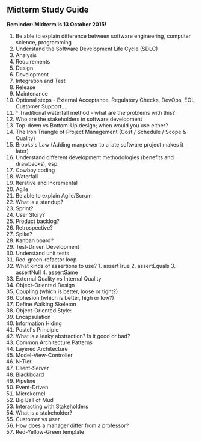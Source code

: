 ## Midterm Study Guide

__Reminder: Midterm is 13 October 2015!__

1. Be able to explain difference between software engineering, computer science, programming
2. Understand the Software Development Life Cycle (SDLC)
  1. Analysis
  2. Requirements
  3. Design
  4. Development
  5. Integration and Test
  6. Release
  7. Maintenance
  8. Optional steps - External Acceptance, Regulatory Checks, DevOps, EOL, Customer Support...
3. ^ Traditional waterfall method - what are the problems with this?
4. Who are the stakeholders in software development
5. Top-down vs Bottom-Up design; when would you use either?
6. The Iron Triangle of Project Management (Cost / Schedule / Scope & Quality)
7. Brooks's Law (Adding manpower to a late software project makes it later) 
8. Understand different development methodologies (benefits and drawbacks), esp:
  1. Cowboy coding
  2. Waterfall
  3. Iterative and Incremental
  4. Agile
9. Be able to explain Agile/Scrum
  1. What is a standup? 
  2. Sprint?
  3. User Story?
  4. Product backlog?
  5. Retrospective?
  6. Spike?
  7. Kanban board?
10. Test-Driven Development
  1. Understand unit tests
  2. Red-green-refactor loop
  3. What kinds of assertions to use?
    1. assertTrue
    2. assertEquals
    3. assertNull
    4. assertSame
11. External Quality vs Internal Quality
12. Object-Oriented Design
  1. Coupling (which is better, loose or tight?)
  2. Cohesion (which is better, high or low?)
13. Define Walking Skeleton
14. Object-Oriented Style:
  1. Encapsulation
  2. Information Hiding
  3. Postel's Principle
15. What is a leaky abstraction?  Is it good or bad?
16. Common Architecture Patterns
  1. Layered Architecture
  2. Model-View-Controller
  3. N-Tier
  4. Client-Server
  5. Blackboard
  6. Pipeline
  7. Event-Driven
  8. Microkernel
  9. Big Ball of Mud
17. Interacting with Stakeholders
  1. What is a stakeholder?
  2. Customer vs user
  3. How does a manager differ from a professor?
  4. Red-Yellow-Green template
  